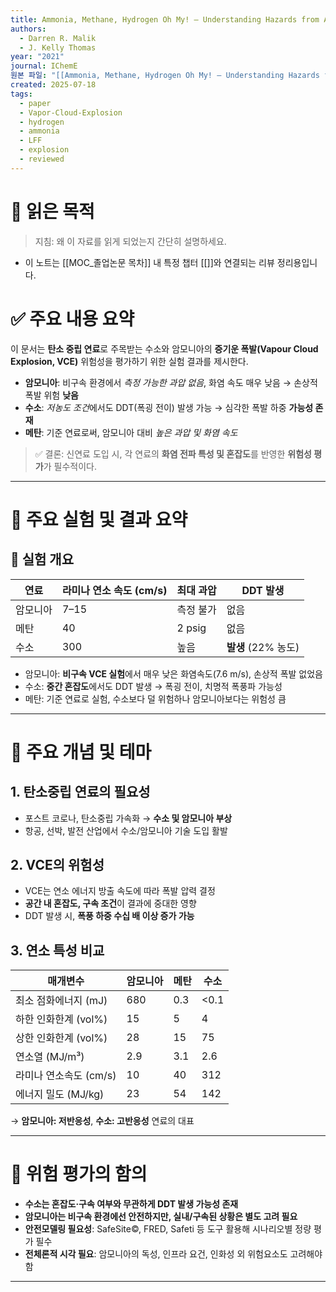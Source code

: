 ```yaml
---
title: Ammonia, Methane, Hydrogen Oh My! – Understanding Hazards from Alternative Power to Gas Options
authors:
  - Darren R. Malik
  - J. Kelly Thomas
year: "2021"
journal: IChemE
원본 파일: "[[Ammonia, Methane, Hydrogen Oh My! – Understanding Hazards from Alternative Power to Gas Options.pdf]]"
created: 2025-07-18
tags:
  - paper
  - Vapor-Cloud-Explosion
  - hydrogen
  - ammonia
  - LFF
  - explosion
  - reviewed
---
```

# 🎯 읽은 목적  
> 지침: 왜 이 자료를 읽게 되었는지 간단히 설명하세요.

- 이 노트는 [[MOC_졸업논문 목차]] 내 특정 챕터 [[]]와 연결되는 리뷰 정리용입니다.  


# ✅ 주요 내용 요약

이 문서는 **탄소 중립 연료**로 주목받는 수소와 암모니아의 **증기운 폭발(Vapour Cloud Explosion, VCE)** 위험성을 평가하기 위한 실험 결과를 제시한다.  

- **암모니아**: 비구속 환경에서 *측정 가능한 과압 없음*, 화염 속도 매우 낮음 → 손상적 폭발 위험 **낮음**
- **수소**: *저농도 조건*에서도 DDT(폭굉 전이) 발생 가능 → 심각한 폭발 하중 **가능성 존재**
- **메탄**: 기준 연료로써, 암모니아 대비 *높은 과압 및 화염 속도*

> ✅ 결론: 신연료 도입 시, 각 연료의 **화염 전파 특성 및 혼잡도**를 반영한 **위험성 평가**가 필수적이다.

---

# 🔎 주요 실험 및 결과 요약

## 🧪 실험 개요

| 연료 | 라미나 연소 속도 (cm/s) | 최대 과압 | DDT 발생 |
|------|------------------------|-----------|-----------|
| 암모니아 | 7–15                 | 측정 불가 | 없음      |
| 메탄   | 40                   | 2 psig    | 없음      |
| 수소   | 300                  | 높음      | **발생** (22% 농도) |

- 암모니아: **비구속 VCE 실험**에서 매우 낮은 화염속도(7.6 m/s), 손상적 폭발 없었음
- 수소: **중간 혼잡도**에서도 DDT 발생 → 폭굉 전이, 치명적 폭풍파 가능성
- 메탄: 기준 연료로 실험, 수소보다 덜 위험하나 암모니아보다는 위험성 큼

---

# 🧠 주요 개념 및 테마

## 1. 탄소중립 연료의 필요성
- 포스트 코로나, 탄소중립 가속화 → **수소 및 암모니아 부상**
- 항공, 선박, 발전 산업에서 수소/암모니아 기술 도입 활발

## 2. VCE의 위험성
- VCE는 연소 에너지 방출 속도에 따라 폭발 압력 결정
- **공간 내 혼잡도, 구속 조건**이 결과에 중대한 영향
- DDT 발생 시, **폭풍 하중 수십 배 이상 증가 가능**

## 3. 연소 특성 비교

| 매개변수 | 암모니아 | 메탄 | 수소 |
|----------|----------|------|------|
| 최소 점화에너지 (mJ) | 680 | 0.3 | <0.1 |
| 하한 인화한계 (vol%) | 15  | 5   | 4   |
| 상한 인화한계 (vol%) | 28  | 15  | 75  |
| 연소열 (MJ/m³)       | 2.9 | 3.1 | 2.6 |
| 라미나 연소속도 (cm/s)| 10  | 40  | 312 |
| 에너지 밀도 (MJ/kg)  | 23  | 54  | 142 |

→ **암모니아: 저반응성**, **수소: 고반응성** 연료의 대표

---

# 📌 위험 평가의 함의

- **수소는 혼잡도·구속 여부와 무관하게 DDT 발생 가능성 존재**
- **암모니아는 비구속 환경에선 안전하지만, 실내/구속된 상황은 별도 고려 필요**
- **안전모델링 필요성**: SafeSite©, FRED, Safeti 등 도구 활용해 시나리오별 정량 평가 필수
- **전체론적 시각 필요**: 암모니아의 독성, 인프라 요건, 인화성 외 위험요소도 고려해야 함

---
